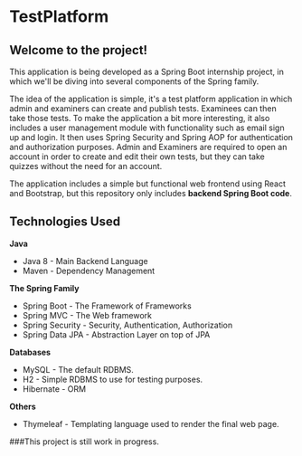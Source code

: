 # TestPlatform

## Welcome to the  project!

This application is being developed as a Spring Boot internship project, in which we'll be diving into several components of the Spring family.

The idea of the application is simple, it's a test platform application in which admin and examiners can create and publish tests. Examinees can then take those tests. To make the application a bit more interesting, it also includes a user management module with functionality such as email sign up and login. It then uses Spring Security and Spring AOP for authentication and authorization purposes. Admin and Examiners are required to open an account in order to create and edit their own tests, but they can take quizzes without the need for an account.

The application includes a simple but functional web frontend using React and Bootstrap, but this repository only includes **backend Spring Boot code**.

## Technologies Used

**Java**
* Java 8 - Main Backend Language
* Maven - Dependency Management

**The Spring Family**
* Spring Boot - The Framework of Frameworks
* Spring MVC - The Web framework
* Spring Security - Security, Authentication, Authorization
* Spring Data JPA - Abstraction Layer on top of JPA

**Databases**
* MySQL - The default RDBMS.
* H2 - Simple RDBMS to use for testing purposes.
* Hibernate - ORM

**Others**
* Thymeleaf - Templating language used to render the final web page.

###This project is still work in progress.
